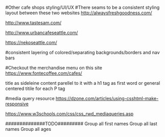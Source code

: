 #Other cafe shops styling/UI/UX
#There seams to be a consistent styling layout between these two websites
http://alwaysfreshgoodness.com/

http://www.tastesam.com/

http://www.urbancafeseattle.com/

https://nekoseattle.com/

#consistent layering of colored/separating backgrounds/borders and nav bars

#Checkout the merchandise menu on this site
https://www.fontecoffee.com/cafes/


title as sideleine
content parellel to it with a h1 tag as first word or general centered titile for each P tag

#media query resource
https://dzone.com/articles/using-csshtml-make-responsive

https://www.w3schools.com/css/css_rwd_mediaqueries.asp


##############TODO#########
Group all first names
Group all last names
Group all ages